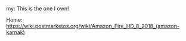 my: This is the one I own!

Home:
https://wiki.postmarketos.org/wiki/Amazon_Fire_HD_8_2018_(amazon-karnak)

